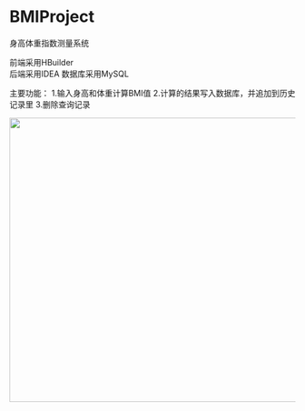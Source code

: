 # BMIProject
身高体重指数测量系统

前端采用HBuilder<br>
后端采用IDEA
数据库采用MySQL

主要功能：
1.输入身高和体重计算BMI值
2.计算的结果写入数据库，并追加到历史记录里
3.删除查询记录

<img width="900px" height="500px" src="" />
